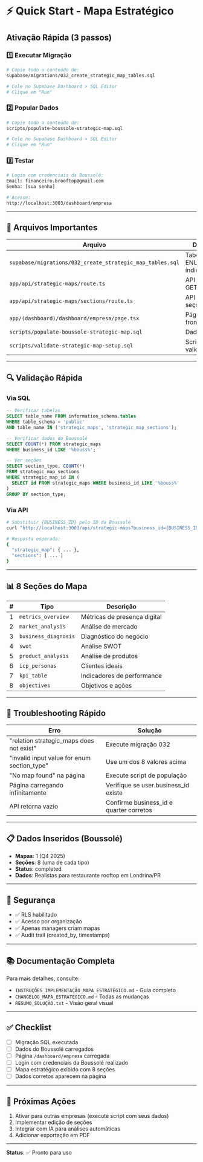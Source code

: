# ⚡ Quick Start - Mapa Estratégico

## Ativação Rápida (3 passos)

### 1️⃣ Executar Migração
```bash
# Copie todo o conteúdo de:
supabase/migrations/032_create_strategic_map_tables.sql

# Cole no Supabase Dashboard > SQL Editor
# Clique em "Run"
```

### 2️⃣ Popular Dados
```bash
# Copie todo o conteúdo de:
scripts/populate-boussole-strategic-map.sql

# Cole no Supabase Dashboard > SQL Editor
# Clique em "Run"
```

### 3️⃣ Testar
```bash
# Login com credenciais da Boussolé:
Email: financeiro.brooftop@gmail.com
Senha: [sua senha]

# Acesse:
http://localhost:3003/dashboard/empresa
```

---

## 📁 Arquivos Importantes

| Arquivo | Descrição |
|---------|-----------|
| `supabase/migrations/032_create_strategic_map_tables.sql` | Tabelas, ENUMs, índices, RLS |
| `app/api/strategic-maps/route.ts` | API GET/POST/PUT |
| `app/api/strategic-maps/sections/route.ts` | API para seções |
| `app/(dashboard)/dashboard/empresa/page.tsx` | Página frontend |
| `scripts/populate-boussole-strategic-map.sql` | Dados de teste |
| `scripts/validate-strategic-map-setup.sql` | Script de validação |

---

## 🔍 Validação Rápida

### Via SQL
```sql
-- Verificar tabelas
SELECT table_name FROM information_schema.tables
WHERE table_schema = 'public'
AND table_name IN ('strategic_maps', 'strategic_map_sections');

-- Verificar dados do Boussolé
SELECT COUNT(*) FROM strategic_maps
WHERE business_id LIKE '%bouss%';

-- Ver seções
SELECT section_type, COUNT(*)
FROM strategic_map_sections
WHERE strategic_map_id IN (
  SELECT id FROM strategic_maps WHERE business_id LIKE '%bouss%'
)
GROUP BY section_type;
```

### Via API
```bash
# Substituir {BUSINESS_ID} pelo ID da Boussolé
curl "http://localhost:3003/api/strategic-maps?business_id={BUSINESS_ID}&quarter=2025-Q4"

# Resposta esperada:
{
  "strategic_map": { ... },
  "sections": [ ... ]
}
```

---

## 📊 8 Seções do Mapa

| # | Tipo | Descrição |
|---|------|-----------|
| 1 | `metrics_overview` | Métricas de presença digital |
| 2 | `market_analysis` | Análise de mercado |
| 3 | `business_diagnosis` | Diagnóstico do negócio |
| 4 | `swot` | Análise SWOT |
| 5 | `product_analysis` | Análise de produtos |
| 6 | `icp_personas` | Clientes ideais |
| 7 | `kpi_table` | Indicadores de performance |
| 8 | `objectives` | Objetivos e ações |

---

## 🚨 Troubleshooting Rápido

| Erro | Solução |
|------|---------|
| "relation strategic_maps does not exist" | Execute migração 032 |
| "invalid input value for enum section_type" | Use um dos 8 valores acima |
| "No map found" na página | Execute script de população |
| Página carregando infinitamente | Verifique se user.business_id existe |
| API retorna vazio | Confirme business_id e quarter corretos |

---

## 📋 Dados Inseridos (Boussolé)

- **Mapas**: 1 (Q4 2025)
- **Seções**: 8 (uma de cada tipo)
- **Status**: completed
- **Dados**: Realistas para restaurante rooftop em Londrina/PR

---

## 🔐 Segurança

- ✅ RLS habilitado
- ✅ Acesso por organização
- ✅ Apenas managers criam mapas
- ✅ Audit trail (created_by, timestamps)

---

## 📚 Documentação Completa

Para mais detalhes, consulte:
- `INSTRUÇÕES_IMPLEMENTAÇÃO_MAPA_ESTRATÉGICO.md` - Guia completo
- `CHANGELOG_MAPA_ESTRATEGICO.md` - Todas as mudanças
- `RESUMO_SOLUÇÃO.txt` - Visão geral visual

---

## ✅ Checklist

- [ ] Migração SQL executada
- [ ] Dados do Boussolé carregados
- [ ] Página `/dashboard/empresa` carregada
- [ ] Login com credenciais da Boussolé realizado
- [ ] Mapa estratégico exibido com 8 seções
- [ ] Dados corretos aparecem na página

---

## 🎯 Próximas Ações

1. Ativar para outras empresas (execute script com seus dados)
2. Implementar edição de seções
3. Integrar com IA para análises automáticas
4. Adicionar exportação em PDF

---

**Status**: ✅ Pronto para uso
